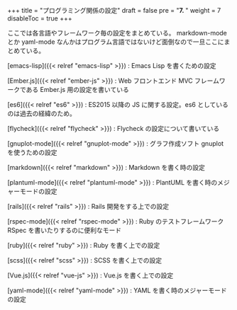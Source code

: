 +++
title = "プログラミング関係の設定"
draft = false
pre = "<b>7. </b>"
weight = 7
disableToc = true
+++

ここでは各言語やフレームワーク毎の設定をまとめている。
markdown-mode とか yaml-mode なんかはプログラム言語ではないけど面倒なので一旦ここにまとめている。

[emacs-lisp]({{< relref "emacs-lisp" >}})
: Emacs Lisp を書くための設定

[Ember.js]({{< relref "ember-js" >}})
: Web フロントエンド MVC フレームワークである Ember.js 用の設定を書いている

[es6]({{< relref "es6" >}})
: ES2015 以降の JS に関する設定。es6 としているのは過去の経緯のため。

[flycheck]({{< relref "flycheck" >}})
: Flycheck の設定について書いている

[gnuplot-mode]({{< relref "gnuplot-mode" >}})
: グラフ作成ソフト gnuplot を使うための設定

[markdown]({{< relref "markdown" >}})
: Markdown を書く時の設定

[plantuml-mode]({{< relref "plantuml-mode" >}})
: PlantUML を書く時のメジャーモードの設定

[rails]({{< relref "rails" >}})
: Rails 開発をする上での設定

[rspec-mode]({{< relref "rspec-mode" >}})
: Ruby のテストフレームワーク RSpec を書いたりするのに便利なモード

[ruby]({{< relref "ruby" >}})
: Ruby を書く上での設定

[scss]({{< relref "scss" >}})
: SCSS を書く上での設定

[Vue.js]({{< relref "vue-js" >}})
: Vue.js を書く上での設定

[yaml-mode]({{< relref "yaml-mode" >}})
: YAML を書く時のメジャーモードの設定
